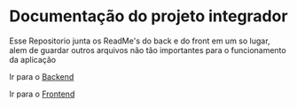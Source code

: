 # Documentação do projeto integrador

Esse Repositorio junta os ReadMe's do back e do front em um so lugar, alem de guardar outros arquivos não tão importantes para o funcionamento da aplicação

Ir para o <a href="https://github.com/StartSolidario/Backend?tab=readme-ov-file#startsolidario---backend">Backend</a>

Ir para o <a href="https://github.com/StartSolidario/Frontend?tab=readme-ov-file#startsolidario---frontend">Frontend</a>
